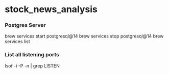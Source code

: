 # stock_news_analysis


### Postgres Server
brew services start postgresql@14
brew services stop postgresql@14
brew services list

### List all listening ports
lsof -i -P -n | grep LISTEN